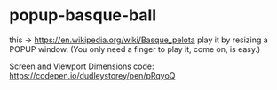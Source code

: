 # popup-basque-ball

this -> https://en.wikipedia.org/wiki/Basque_pelota  play it by resizing a POPUP window. (You only need a finger to play it, come on, is easy.)

Screen and Viewport Dimensions code: https://codepen.io/dudleystorey/pen/pRqyoQ
